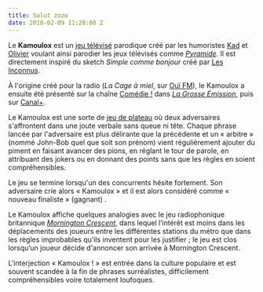 ```yaml
---
title: Salut zozo
date: 2018-02-09 11:28:00 Z
---
```


Le **Kamoulox** est un [jeu télévisé](https://fr.wikipedia.org/wiki/Jeu_t%C3%A9l%C3%A9vis%C3%A9 "Jeu télévisé") parodique créé par les humoristes [Kad](https://fr.wikipedia.org/wiki/Kad_Merad "Kad Merad") et [Olivier](https://fr.wikipedia.org/wiki/Olivier_Baroux "Olivier Baroux") voulant ainsi parodier les jeux télévisés comme *[Pyramide](https://fr.wikipedia.org/wiki/Pyramide_(jeu_t%C3%A9l%C3%A9vis%C3%A9) "Pyramide (jeu télévisé)")*. Il est directement inspiré du sketch *Simple comme bonjour* créé par [Les Inconnus](https://fr.wikipedia.org/wiki/Les_Inconnus "Les Inconnus").

À l'origine créé pour la radio (*La Cage à miel*, sur [Ouï FM](https://fr.wikipedia.org/wiki/Ou%C3%AF_FM "Ouï FM")), le Kamoulox a ensuite été présenté sur la chaîne [Comédie !](https://fr.wikipedia.org/wiki/Com%C3%A9die_! "Comédie !") dans *[La Grosse Émission](https://fr.wikipedia.org/wiki/La_Grosse_%C3%89mission "La Grosse Émission")*, puis sur [Canal\+](https://fr.wikipedia.org/wiki/Canal%2B "Canal+").

Le Kamoulox est une sorte de [jeu de plateau](https://fr.wikipedia.org/wiki/Jeu_de_plateau "Jeu de plateau") où deux adversaires s'affrontent dans une joute verbale sans queue ni tête. Chaque phrase lancée par l'adversaire est plus délirante que la précédente et un « arbitre » (nommé John-Bob quel que soit son prénom) vient régulièrement ajouter du piment en faisant avancer des pions, en réglant le tour de parole, en attribuant des jokers ou en donnant des points sans que les règles en soient compréhensibles.

Le jeu se termine lorsqu'un des concurrents hésite fortement. Son adversaire crie alors « Kamoulox » et il est alors considéré comme « nouveau finaliste » (gagnant) .

Le Kamoulox affiche quelques analogies avec le jeu radiophonique britannique *[Mornington Crescent](https://fr.wikipedia.org/wiki/Mornington_Crescent_(jeu) "Mornington Crescent (jeu)")*, dans lequel l’intérêt est moins dans les déplacements des joueurs entre les différentes stations du métro que dans les règles improbables qu’ils inventent pour les justifier ; le jeu est clos lorsqu’un joueur décide d'annoncer son arrivée à Mornington Crescent.

L'interjection « Kamoulox ! » est entrée dans la culture populaire et est souvent scandée à la fin de phrases surréalistes, difficilement compréhensibles voire totalement loufoques.